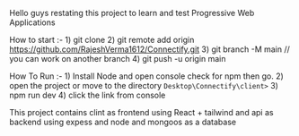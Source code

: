Hello guys restating this project to learn and test Progressive Web Applications 

How to start  :-
    1) git clone
    2) git remote add origin https://github.com/RajeshVerma1612/Connectify.git
    3) git branch -M main // you can work on another branch
    4) git push -u origin main

How To Run :-
    1) Install Node and open console check for npm then go.
    2) open the project or move to the directory `Desktop\Connectify\client>`
    3) npm run dev
    4) click the link from console

This project contains clint as frontend using React + tailwind and api as backend using expess and node and mongoos as a database

